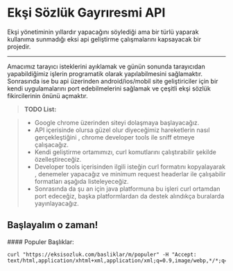 Ekşi Sözlük Gayrıresmi API
===================


Ekşi yönetiminin yıllardır yapacağını söylediği ama bir türlü yaparak kullanıma sunmadığı eksi api geliştirme çalışmalarını kapsayacak bir projedir.

----------

Amacımız tarayıcı isteklerini ayıklamak ve günün sonunda tarayıcıdan yapabildiğimiz işlerin programatik olarak yapılabilmesini sağlamaktır. Sonrasında ise bu api üzerinden android/ios/mobil site geliştiriciler için bir kendi uygulamalarını port edebilmelerini sağlamak ve çeşitli ekşi sözlük fikircilerinin önünü açmaktır.

> **TODO List:**

> - Google chrome üzerinden siteyi dolaşmaya başlayacağız.
> - API içerisinde olursa güzel olur diyeceğimiz hareketlerin nasıl gerçekleştiğini , chrome developer tools ile sniff etmeye çalışacağız.
> - Kendi geliştirme ortamımızı, curl komutlarını çalıştırabilir şekilde özelleştireceğiz.
> - Developer tools içerisinden ilgili isteğin curl formatını kopyalayarak , denemeler yapacağız ve minimum request headerlar ile çalışabilir formatları aşağıda listeleyeceğiz.
> - Sonrasında da şu an için java platformuna bu işleri curl ortamdan port edeceğiz, başka platformlardan da destek alındıkça buralarda yayınlayacağız.

Başlayalım o zaman!
-------------



####<i class="icon-file"></i> Populer Başlıklar:




```
curl "https://eksisozluk.com/basliklar/m/populer" -H "Accept: text/html,application/xhtml+xml,application/xml;q=0.9,image/webp,*/*;q=0.8"
```